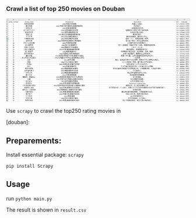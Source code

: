 ### **Crawl a list of top 250 movies on Douban**

![result](img\result.png)



Use `scrapy` to crawl the top250 rating movies in 

[douban]: 



## Preparements:

Install essential package: `scrapy`

```bash
pip install Scrapy
```

## Usage

run `python main.py`

The result is shown in `result.csv`





